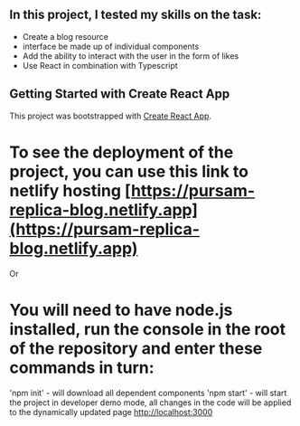 ## In this project, I tested my skills on the task:
- Create a blog resource
- interface be made up of individual components
- Add the ability to interact with the user in the form of likes
- Use React in combination with Typescript

## Getting Started with Create React App

This project was bootstrapped with [Create React App](https://github.com/facebook/create-react-app).


# To see the deployment of the project, you can use this link to netlify hosting [https://pursam-replica-blog.netlify.app](https://pursam-replica-blog.netlify.app)

Or

# You will need to have node.js installed, run the console in the root of the repository and enter these commands in turn:

'npm init' - will download all dependent components
'npm start' - will start the project in developer demo mode, all changes in the code will be applied to the dynamically updated page [http://localhost:3000](http://localhost:3000)

